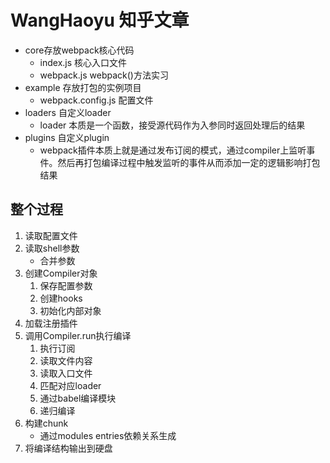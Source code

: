 # WangHaoyu 知乎文章
- core存放webpack核心代码
  - index.js 核心入口文件
  - webpack.js webpack()方法实习
- example 存放打包的实例项目
  - webpack.config.js 配置文件
- loaders 自定义loader
  - loader 本质是一个函数，接受源代码作为入参同时返回处理后的结果
- plugins 自定义plugin  
  - webpack插件本质上就是通过发布订阅的模式，通过compiler上监听事件。然后再打包编译过程中触发监听的事件从而添加一定的逻辑影响打包结果

## 整个过程
1. 读取配置文件
2. 读取shell参数
   - 合并参数
3. 创建Compiler对象
   1. 保存配置参数
   2. 创建hooks
   3. 初始化内部对象
4. 加载注册插件
5. 调用Compiler.run执行编译
   1. 执行订阅
   2. 读取文件内容
   3. 读取入口文件
   4. 匹配对应loader
   5. 通过babel编译模块
   6. 递归编译
6. 构建chunk
   - 通过modules entries依赖关系生成
7. 将编译结构输出到硬盘